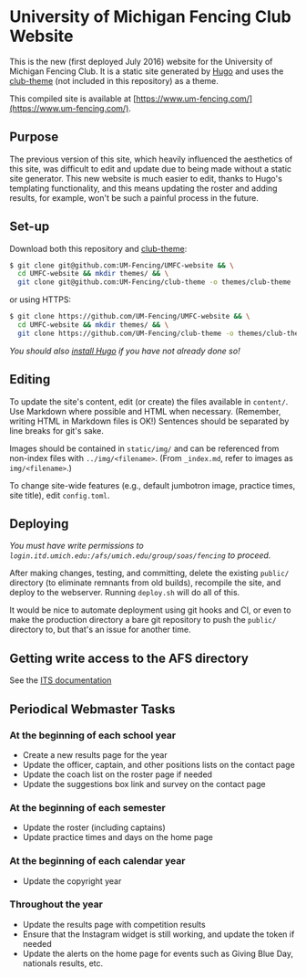# University of Michigan Fencing Club Website

This is the new (first deployed July 2016) website for the University of Michigan Fencing Club.
It is a static site generated by [Hugo][hugo] and uses the [club-theme][club-theme] (not included in this repository) as a theme.

This compiled site is available at [https://www.um-fencing.com/](https://www.um-fencing.com/).

## Purpose
The previous version of this site, which heavily influenced the aesthetics of this site, was difficult to edit and update due to being made without a static site generator.
This new website is much easier to edit, thanks to Hugo's templating functionality, and this means updating the roster and adding results, for example, won't be such a painful process in the future.

## Set-up
Download both this repository and [club-theme][club-theme]:
```bash
$ git clone git@github.com:UM-Fencing/UMFC-website && \
  cd UMFC-website && mkdir themes/ && \
  git clone git@github.com:UM-Fencing/club-theme -o themes/club-theme
```
or using HTTPS:
```bash
$ git clone https://github.com/UM-Fencing/UMFC-website && \
  cd UMFC-website && mkdir themes/ && \
  git clone https://github.com/UM-Fencing/club-theme -o themes/club-theme
```

*You should also [install Hugo][hugo install] if you have not already done so!*

## Editing
To update the site's content, edit (or create) the files available in `content/`.
Use Markdown where possible and HTML when necessary.
(Remember, writing HTML in Markdown files is OK!)
Sentences should be separated by line breaks for git's sake.

Images should be contained in `static/img/` and can be referenced from non-index files with `../img/<filename>`.
(From `_index.md`, refer to images as `img/<filename>`.)

To change site-wide features (e.g., default jumbotron image, practice times, site title), edit `config.toml`.

## Deploying
*You must have write permissions to `login.itd.umich.edu:/afs/umich.edu/group/soas/fencing` to proceed.*

After making changes, testing, and committing, delete the existing `public/` directory (to eliminate remnants from old builds), recompile the site, and deploy to the webserver.
Running `deploy.sh` will do all of this.

It would be nice to automate deployment using git hooks and CI, or even to make the production directory a bare git repository to push the `public/` directory to, but that's an issue for another time.


## Getting write access to the AFS directory
See the [ITS documentation][AFS docs]

## Periodical Webmaster Tasks
### At the beginning of each school year
- Create a new results page for the year
- Update the officer, captain, and other positions lists on the contact page
- Update the coach list on the roster page if needed
- Update the suggestions box link and survey on the contact page
### At the beginning of each semester
- Update the roster (including captains)
- Update practice times and days on the home page

### At the beginning of each calendar year
- Update the copyright year

### Throughout the year
- Update the results page with competition results
- Ensure that the Instagram widget is still working, and update the token if needed
- Update the alerts on the home page for events such as Giving Blue Day, nationals results, etc.

[hugo]: https://gohugo.io/
[club-theme]: https://github.com/UM-Fencing/club-theme/ "UM-Fencing/club-theme"
[hugo install]: https://gohugo.io/overview/installing/
[AFS docs]: https://documentation.its.umich.edu/node/313
